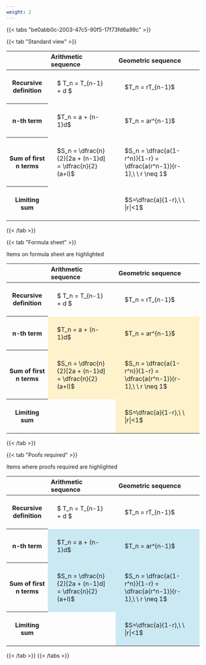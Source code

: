 ```yaml
---
weight: 2
---
```


{{< tabs "be0abb0c-2003-47c5-90f5-17f73fd6a99c" >}}

{{< tab "Standard view" >}}

<style type="text/css">
#T_3eb18 th.col_heading {
  text-align: left;
  font-size: 1em;
}
#T_3eb18 td {
  text-align: left;
  font-size: 1em;
  padding: 1.5em;
}
</style>
<table id="T_3eb18">
  <thead>
    <tr>
      <th class="blank level0" >&nbsp;</th>
      <th id="T_3eb18_level0_col0" class="col_heading level0 col0" >Arithmetic sequence</th>
      <th id="T_3eb18_level0_col1" class="col_heading level0 col1" >Geometric sequence</th>
    </tr>
  </thead>
  <tbody>
    <tr>
      <th id="T_3eb18_level0_row0" class="row_heading level0 row0" >Recursive definition</th>
      <td id="T_3eb18_row0_col0" class="data row0 col0" >$ T_n = T_{n-1} + d $</td>
      <td id="T_3eb18_row0_col1" class="data row0 col1" >$T_n = rT_{n-1}$</td>
    </tr>
    <tr>
      <th id="T_3eb18_level0_row1" class="row_heading level0 row1" >n-th term</th>
      <td id="T_3eb18_row1_col0" class="data row1 col0" >$T_n = a + (n-1)d$</td>
      <td id="T_3eb18_row1_col1" class="data row1 col1" >$T_n = ar^{n-1}$</td>
    </tr>
    <tr>
      <th id="T_3eb18_level0_row2" class="row_heading level0 row2" >Sum of first n terms</th>
      <td id="T_3eb18_row2_col0" class="data row2 col0" >$S_n = \dfrac{n}{2}[2a + (n-1)d] = \dfrac{n}{2}(a+l)$</td>
      <td id="T_3eb18_row2_col1" class="data row2 col1" >$S_n = \dfrac{a(1-r^n)}{1-r} = \dfrac{a(r^n-1)}{r-1},\ \  r \neq 1$</td>
    </tr>
    <tr>
      <th id="T_3eb18_level0_row3" class="row_heading level0 row3" >Limiting sum</th>
      <td id="T_3eb18_row3_col0" class="data row3 col0" ></td>
      <td id="T_3eb18_row3_col1" class="data row3 col1" >$S=\dfrac{a}{1-r},\ \ |r|<1$</td>
    </tr>
  </tbody>
</table>
{{< /tab >}}

{{< tab "Formula sheet" >}}

Items on formula sheet are highlighted 
<br>
<style type="text/css">
#T_16f19 th.col_heading {
  text-align: left;
  font-size: 1em;
}
#T_16f19 td {
  text-align: left;
  font-size: 1em;
  padding: 1.5em;
}
#T_16f19_row0_col0, #T_16f19_row0_col1, #T_16f19_row3_col0 {
  background-color: rgba(0,0,0,0);
}
#T_16f19_row1_col0, #T_16f19_row1_col1, #T_16f19_row2_col0, #T_16f19_row2_col1, #T_16f19_row3_col1 {
  background-color: rgba(255,194,10, 0.2);
}
</style>
<table id="T_16f19">
  <thead>
    <tr>
      <th class="blank level0" >&nbsp;</th>
      <th id="T_16f19_level0_col0" class="col_heading level0 col0" >Arithmetic sequence</th>
      <th id="T_16f19_level0_col1" class="col_heading level0 col1" >Geometric sequence</th>
    </tr>
  </thead>
  <tbody>
    <tr>
      <th id="T_16f19_level0_row0" class="row_heading level0 row0" >Recursive definition</th>
      <td id="T_16f19_row0_col0" class="data row0 col0" >$ T_n = T_{n-1} + d $</td>
      <td id="T_16f19_row0_col1" class="data row0 col1" >$T_n = rT_{n-1}$</td>
    </tr>
    <tr>
      <th id="T_16f19_level0_row1" class="row_heading level0 row1" >n-th term</th>
      <td id="T_16f19_row1_col0" class="data row1 col0" >$T_n = a + (n-1)d$</td>
      <td id="T_16f19_row1_col1" class="data row1 col1" >$T_n = ar^{n-1}$</td>
    </tr>
    <tr>
      <th id="T_16f19_level0_row2" class="row_heading level0 row2" >Sum of first n terms</th>
      <td id="T_16f19_row2_col0" class="data row2 col0" >$S_n = \dfrac{n}{2}[2a + (n-1)d] = \dfrac{n}{2}(a+l)$</td>
      <td id="T_16f19_row2_col1" class="data row2 col1" >$S_n = \dfrac{a(1-r^n)}{1-r} = \dfrac{a(r^n-1)}{r-1},\ \  r \neq 1$</td>
    </tr>
    <tr>
      <th id="T_16f19_level0_row3" class="row_heading level0 row3" >Limiting sum</th>
      <td id="T_16f19_row3_col0" class="data row3 col0" ></td>
      <td id="T_16f19_row3_col1" class="data row3 col1" >$S=\dfrac{a}{1-r},\ \ |r|<1$</td>
    </tr>
  </tbody>
</table>
{{< /tab >}}

{{< tab "Poofs required" >}}

Items where proofs required are highlighted 
<br>
<style type="text/css">
#T_b6842 th.col_heading {
  text-align: left;
  font-size: 1em;
}
#T_b6842 td {
  text-align: left;
  font-size: 1em;
  padding: 1.5em;
}
#T_b6842_row0_col0, #T_b6842_row0_col1, #T_b6842_row3_col0 {
  background-color: rgba(0,0,0,0);
}
#T_b6842_row1_col0, #T_b6842_row1_col1, #T_b6842_row2_col0, #T_b6842_row2_col1, #T_b6842_row3_col1 {
  background-color: rgba(0,150,200, 0.2);
}
</style>
<table id="T_b6842">
  <thead>
    <tr>
      <th class="blank level0" >&nbsp;</th>
      <th id="T_b6842_level0_col0" class="col_heading level0 col0" >Arithmetic sequence</th>
      <th id="T_b6842_level0_col1" class="col_heading level0 col1" >Geometric sequence</th>
    </tr>
  </thead>
  <tbody>
    <tr>
      <th id="T_b6842_level0_row0" class="row_heading level0 row0" >Recursive definition</th>
      <td id="T_b6842_row0_col0" class="data row0 col0" >$ T_n = T_{n-1} + d $</td>
      <td id="T_b6842_row0_col1" class="data row0 col1" >$T_n = rT_{n-1}$</td>
    </tr>
    <tr>
      <th id="T_b6842_level0_row1" class="row_heading level0 row1" >n-th term</th>
      <td id="T_b6842_row1_col0" class="data row1 col0" >$T_n = a + (n-1)d$</td>
      <td id="T_b6842_row1_col1" class="data row1 col1" >$T_n = ar^{n-1}$</td>
    </tr>
    <tr>
      <th id="T_b6842_level0_row2" class="row_heading level0 row2" >Sum of first n terms</th>
      <td id="T_b6842_row2_col0" class="data row2 col0" >$S_n = \dfrac{n}{2}[2a + (n-1)d] = \dfrac{n}{2}(a+l)$</td>
      <td id="T_b6842_row2_col1" class="data row2 col1" >$S_n = \dfrac{a(1-r^n)}{1-r} = \dfrac{a(r^n-1)}{r-1},\ \  r \neq 1$</td>
    </tr>
    <tr>
      <th id="T_b6842_level0_row3" class="row_heading level0 row3" >Limiting sum</th>
      <td id="T_b6842_row3_col0" class="data row3 col0" ></td>
      <td id="T_b6842_row3_col1" class="data row3 col1" >$S=\dfrac{a}{1-r},\ \ |r|<1$</td>
    </tr>
  </tbody>
</table>
{{< /tab >}}
{{< /tabs >}}